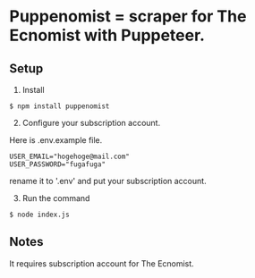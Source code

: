 # Puppenomist = scraper for The Ecnomist with Puppeteer.

## Setup
1. Install 
```
$ npm install puppenomist
```
2. Configure your subscription account.

Here is .env.example file.
``` .env
USER_EMAIL="hogehoge@mail.com"
USER_PASSWORD="fugafuga"
```
rename it to '.env' and put your subscription account.

3. Run the command
```
$ node index.js
```

## Notes
It requires subscription account for The Ecnomist.